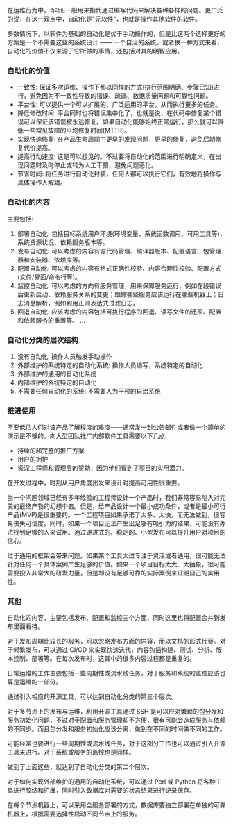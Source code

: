 
在运维行为中，`自动化`一般用来指代通过编写代码来解决各种各样的问题。更广泛的说，在这一观点中，自动化是"元软件"，也就是操作其他软件的软件。

多数情况下，以软件为基础的自动化是优于手动操作的，但是比这两个选择更好的方案是一个不需要这些的系统设计 —— 一个自治的系统。或者换一种方式来看，自动化的价值不仅来源于它所做的事情，还包括对其的明智应用。

### 自动化的价值

- 一致性: 保证多次运维、操作下都以同样的方式(执行范围明确、步骤已知)进行，避免因为不一致性导致的错误、疏漏、数据质量问题和可靠性问题。
- 平台性: 可以提供一个可以扩展的、广泛适用的平台，从而执行更多的任务。
- 降低修改时间: 平台同时也将错误集中化了，也就是说，在代码中修复某个错误可以保证该错误被永远修复。如果自动化能够始终正常运行，那么就可以降低一些常见故障的平均修复时间(MTTR)。
- 实现快速修复: 在产品生命周期中更早的发现问题，更早的修复，避免后期修复代价提高。
- 提高行动速度: 这是可以想见的。不过要将自动化的范围进行明确定义，在出现问题时及时停止或转为人工干预，避免问题恶化。
- 节省时间: 将任务进行自动化封装，任何人都可以执行它们，有效地将操作与具体操作人解耦。

### 自动化的内容

主要包括:
1. 部署自动化: 包括目标系统用户环境(环境变量、系统函数调用、可用工具等)，系统资源状况、依赖服务版本等。
2. 发布自动化: 可以考虑的内容有源代码管理、编译器版本、配置语言、包管理器和安装器、依赖库等。
3. 配置自动化: 可以考虑的内容有格式正确性校验、内容合理性校验、配置方式(文件/界面/命令行等)。
4. 监控自动化: 可以考虑的方向有服务管理，用来保障服务运行，例如在段错误后重新启动、依赖服务关系的变更；跟踪哪些服务应该运行在哪些机器上；日志消息解析，例如利用正则表达式过滤日志。
5. 回退自动化: 应该考虑的内容包括可执行程序的回退、读写文件的还原、配置和依赖服务的重置等。
   ...

### 自动化分类的层次结构

1. 没有自动化: 操作人员触发手动操作
2. 外部维护的系统特定的自动化系统: 操作人员编写，系统特定的自动化
3. 外部维护的通用的自动化系统
4. 内部维护的系统特定的自动化
5. 不需要任何自动化的系统: 不需要人为干预的自治系统

### 推进使用

不要低估人们对该产品了解程度的难度——通常发一封公告邮件或者做一个简单的演示是不够的。向大型团队推广内部软件工具需要以下几点:
- 持续的和完整的推广方案
- 用户的拥护
- 资深工程师和管理层的赞助，因为他们看到了项目的实用潜力。

在开发过程中，时刻从用户角度出发来设计对提高可用性很重要。

当一个问题领域已经有多年经验的工程师设计一个产品时，我们非常容易陷入对完美的最终产物的幻想中去。但是，给产品设计一个最小成功条件，或者是最小可行产品(MVP)是很重要的。一个工程项目如果承诺了太多、太快，而无法做到，很容易丧失可信度。同时，如果一个项目无法产生出足够有吸引力的结果，可能没有办法找到足够的人来试用。通过递进式的、稳定的、小型发布可以提升用户对项目的信心。

过于通用的框架会带来问题。如果某个工具太过专注于灵活或者通用，很可能无法针对任何一个具体案例产生足够的价值。如果一个项目目标太大、太抽象，很可能需要投入非常大的研发力量，但是却没有足够可靠的实际案例来证明自己的实用性。

### 其他

自动化的内容，主要包括发布、配置和监控三个方面，同时这里也将配置合并到发布里面看待。

对于发布周期比较长的服务，可以忽略发布方面的内容，而以文档的形式代替。对于频繁发布，可以通过 CI/CD 来实现快速迭代，内容包括构建、测试、分析、版本控制、部署等。在每次发布时，这其中的很多内容过程都是重复的。

日常运维的工作主要包括一些周期性或流水线任务，对于服务和系统的监控应该也算是运维的一部分。

通过引入相应的开源工具，可以达到自动化分类的第三个层次。

对于多节点上的发布与运维，利用开源工具通过 SSH 是可以应对繁琐的包分发和服务初始化问题，不过对于配置和服务管理却不方便，很有可能会造成服务与依赖的不同步。而且包分发和服务初始化应该分离，做到在不同的时间做不同的工作。

可能经常也要进行一些周期性或流水线任务，对于这部分工作也可以通过引入开源工具来进行。对于系统或服务的监控也是同样。

做到了上面这些，就达到了自动化分类的第二个层次。

对于如何实现外部维护的通用的自动化系统，可以通过 Perl 或 Python 将各种工具进行胶结和扩展，同时引入数据库对需要的状态结果进行记录保存。

在每个节点机器上，可以采用全服务部署的方式，数据库要独立部署在单独的可靠机器上，根据需要选择性启动不同节点上的服务。
